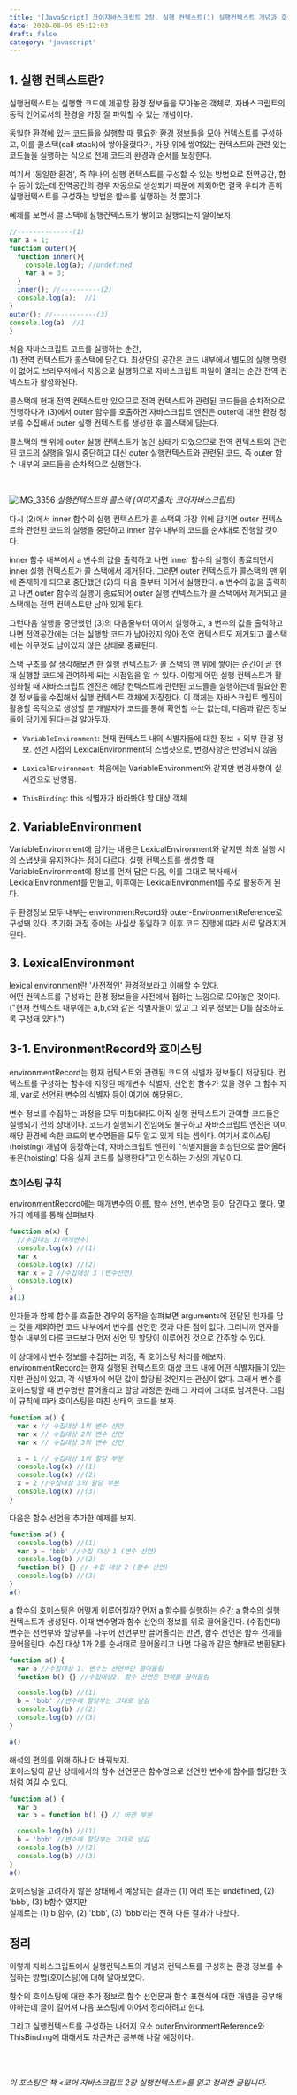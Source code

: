 ```yaml
---
title: '[JavaScript] 코어자바스크립트 2장. 실행 컨텍스트(1) 실행컨텍스트 개념과 호이스팅'
date: 2020-08-05 05:12:03
draft: false
category: 'javascript'
---
```


## 1. 실행 컨텍스트란?

실행컨텍스트는 실행할 코드에 제공할 환경 정보들을 모아놓은 객체로, 자바스크립트의 동적 언어로서의 환경을 가장 잘 파악할 수 있는 개념이다.

동일한 환경에 있는 코드들을 실행할 때 필요한 환경 정보들을 모아 컨텍스트를 구성하고, 이를 콜스택(call stack)에 쌓아올렸다가, 가장 위에 쌓여있는 컨텍스트와 관련 있는 코드들을 실행하는 식으로 전체 코드의 환경과 순서를 보장한다.

여기서 '동일한 환경', 즉 하나의 실행 컨텍스트를 구성할 수 있는 방법으로 전역공간, 함수 등이 있는데 전역공간의 경우 자동으로 생성되기 때문에 제외하면 결국 우리가 흔히 실행컨텍스트를 구성하는 방법은 함수를 실행하는 것 뿐이다.

예제를 보면서 콜 스택에 실행컨텍스트가 쌓이고 실행되는지 알아보자.

```jsx
//--------------(1)
var a = 1;
function outer(){
  function inner(){
    console.log(a); //undefined
    var a = 3;
  }
  inner(); //----------(2)
  console.log(a);  //1
}
outer(); //-----------(3)
console.log(a)  //1
}
```

처음 자바스크립트 코드를 실행하는 순간,  
(1) 전역 컨텍스트가 콜스택에 담긴다. 최상단의 공간은 코드 내부에서 별도의 실행 명령이 없어도 브라우저에서 자동으로 실행하므로 자바스크립트 파일이 열리는 순간 전역 컨텍스트가 활성화된다.

콜스택에 현재 전역 컨텍스트만 있으므로 전역 컨텍스트와 관련된 코드들을 순차적으로 진행하다가 (3)에서 outer 함수를 호출하면 자바스크립트 엔진은 outer에 대한 환경 정보를 수집해서 outer 실행 컨텍스트를 생성한 후 콜스택에 담는다.

콜스택의 맨 위에 outer 실행 컨텍스트가 놓인 상태가 되었으므로 전역 컨텍스트와 관련된 코드의 실행을 일시 중단하고 대신 outer 실행컨텍스트와 관련된 코드, 즉 outer 함수 내부의 코드들을 순차적으로 실행한다.

<br>

![IMG_3356](https://user-images.githubusercontent.com/60246689/89371491-7f1fc280-d71e-11ea-880e-b4e814e38234.JPG)
_실행컨텍스트와 콜스택 (이미지출처: 코어자바스크립트)_
<br>

다시 (2)에서 inner 함수의 실행 컨텍스트가 콜 스택의 가장 위에 담기면 outer 컨텍스트와 관련된 코드의 실행을 중단하고 inner 함수 내부의 코드를 순서대로 진행할 것이다.

inner 함수 내부에서 a 변수의 값을 출력하고 나면 inner 함수의 실행이 종료되면서 inner 실행 컨텍스트가 콜 스택에서 제거된다. 그러면 outer 컨텍스트가 콜스택의 맨 위에 존재하게 되므로 중단했던 (2)의 다음 줄부터 이어서 실행한다. a 변수의 값을 출력하고 나면 outer 함수의 실행이 종료되어 outer 실행 컨텍스트가 콜 스택에서 제거되고 클스택에는 전역 컨텍스트만 남아 있게 된다.

그런다음 실행을 중단했던 (3)의 다음줄부터 이어서 실행하고, a 변수의 값을 출력하고 나면 전역공간에는 더는 실행할 코드가 남아있지 않아 전역 컨텍스트도 제거되고 콜스택에는 아무것도 남아있지 않은 상태로 종료된다.

스택 구조를 잘 생각해보면 한 실행 컨텍스트가 콜 스택의 맨 위에 쌓이는 순간이 곧 현재 실행할 코드에 관여하게 되는 시점임을 알 수 있다. 이렇게 어떤 실행 컨텍스트가 활성화될 때 자바스크립트 엔진은 해당 컨텍스트에 관련된 코드들을 실행하는데 필요한 환경 정보들을 수집해서 실행 컨텍스트 객체에 저장한다. 이 객체는 자바스크립트 엔진이 활용할 목적으로 생성할 뿐 개발자가 코드를 통해 확인할 수는 없는데, 다음과 같은 정보들이 담기게 된다는걸 알아두자.

- `VariableEnvironment`:
  현재 컨텍스트 내의 식별자들에 대한 정보 + 외부 환경 정보.
  선언 시접의 LexicalEnvironment의 스냅샷으로, 변경사항은 반영되지 않음

- `LexicalEnvironment`:
  처음에는 VariableEnvironment와 같지만 변경사항이 실시간으로 반영됨.

- `ThisBinding`:
  this 식별자가 바라봐야 할 대상 객체

## 2. VariableEnvironment

VariableEnvironment에 담기는 내용은 LexicalEnvironment와 같지만 최초 실행 시의 스냅샷을 유지한다는 점이 다르다. 실행 컨텍스트를 생성할 때 VariableEnvironment에 정보를 먼저 담은 다음, 이를 그대로 복사해서 LexicalEnvironment를 만들고, 이후에는 LexicalEnvironment를 주로 활용하게 된다.

두 환경정보 모두 내부는 environmentRecord와 outer-EnvironmentReference로 구성돼 있다. 초기화 과정 중에는 사실상 동일하고 이후 코드 진행에 따라 서로 달라지게 된다.

## 3. LexicalEnvironment

lexical environment란 '사전적인' 환경정보라고 이해할 수 있다.  
어떤 컨텍스트를 구성하는 환경 정보들을 사전에서 접하는 느낌으로 모아놓은 것이다. ("현재 컨텍스트 내부에는 a,b,c와 같은 식별자들이 있고 그 외부 정보는 D를 참조하도록 구성돼 있다.")

## 3-1. EnvironmentRecord와 호이스팅

environmentRecord는 현재 컨텍스트와 관련된 코드의 식별자 정보들이 저장된다. 컨텍스트를 구성하는 함수에 지정된 매개변수 식별자, 선언한 함수가 있을 경우 그 함수 자체, var로 선언된 변수의 식별자 등이 여기에 해당된다.

변수 정보를 수집하는 과정을 모두 마쳤더라도 아직 실행 컨텍스트가 관여할 코드들은 실행되기 전의 상태이다. 코드가 실행되기 전임에도 불구하고 자바스크립트 엔진은 이미 해당 환경에 속한 코드의 변수명들을 모두 알고 있게 되는 셈이다. 여기서 호이스팅(hoisting) 개념이 등장하는데, 자바스크립트 엔진이 "식별자들을 최상단으로 끌어올려놓은(hoisting) 다음 실제 코드를 실행한다"고 인식하는 가상의 개념이다.

### 호이스팅 규칙

environmentRecord에는 매개변수의 이름, 함수 선언, 변수명 등이 담긴다고 했다. 몇가지 예제를 통해 살펴보자.

```jsx
function a(x) {
  //수집대상 1(매개변수)
  console.log(x) //(1)
  var x
  console.log(x) //(2)
  var x = 2 //수집대상 3 (변수선언)
  console.log(x)
}
a(1)
```

인자들과 함께 함수를 호출한 경우의 동작을 살펴보면 arguments에 전달된 인자를 담는 것을 제외하면 코드 내부에서 변수를 선언한 것과 다른 점이 없다. 그러니까 인자를 함수 내부의 다른 코드보다 먼저 선언 및 할당이 이루어진 것으로 간주할 수 있다.

이 상태에서 변수 정보를 수집하는 과정, 즉 호이스팅 처리를 해보자.
environmentRecord는 현재 실행된 컨텍스트의 대상 코드 내에 어떤 식별자들이 있는지만 관심이 있고, 각 식별자에 어떤 값이 할당될 것인지는 관심이 없다. 그래서 변수를 호이스팅할 때 변수명만 끌어올리고 할당 과정은 원래 그 자리에 그대로 남겨둔다.
그럼 이 규칙에 따라 호이스팅을 마친 상태의 코드를 보자.

```jsx
function a() {
  var x // 수집대상 1의 변수 선언
  var x // 수집대상 2의 변수 선언
  var x // 수집대상 3의 변수 선언

  x = 1 // 수집대상 1의 할당 부분
  console.log(x) //(1)
  console.log(x) //(2)
  x = 2 //수집대상 3의 할당 부분
  console.log(x) //(3)
}
```

다음은 함수 선언을 추가한 예제를 보자.

```jsx
function a() {
  console.log(b) //(1)
  var b = 'bbb' //수집 대상 1 (변수 선언)
  console.log(b) //(2)
  function b() {} // 수집 대상 2 (함수 선언)
  console.log(b) //(3)
}
a()
```

a 함수의 호이스팅은 어떻게 이루어질까?
먼저 a 함수를 실행하는 순간 a 함수의 실행 컨텍스트가 생성된다.
이때 변수명과 함수 선언의 정보를 위로 끌어올린다. (수집한다)
변수는 선언부와 할당부를 나누어 선언부만 끌어올리는 반면, 함수 선언은 함수 전체를 끌어올린다. 수집 대상 1과 2를 순서대로 끌어올리고 나면 다음과 같은 형태로 변환된다.

```jsx
function a() {
  var b //수집대상 1. 변수는 선언부만 끌어올림
  function b() {} //수집대상2. 함수 선언은 전체를 끌어올림

  console.log(b) //(1)
  b = 'bbb' //변수에 할당부는 그대로 남김
  console.log(b) //(2)
  console.log(b) //(3)
}

a()
```

해석의 편의를 위해 하나 더 바꿔보자.  
호이스팅이 끝난 상태에서의 함수 선언문은 함수명으로 선언한 변수에 함수를 할당한 것처럼 여길 수 있다.

```jsx
function a() {
  var b
  var b = function b() {} // 바뀐 부분

  console.log(b) //(1)
  b = 'bbb' //변수에 할당부는 그대로 남김
  console.log(b) //(2)
  console.log(b) //(3)
}
a()
```

호이스팅을 고려하지 않은 상태에서 예상되는 결과는 (1) 에러 또는 undefined, (2) 'bbb', (3) b함수 였지만  
실제로는 (1) b 함수, (2) 'bbb', (3) 'bbb'라는 전혀 다른 결과가 나왔다.

## 정리

이렇게 자바스크립트에서 실행컨텍스트의 개념과 컨텍스트를 구성하는 환경 정보를 수집하는 방법(호이스팅)에 대해 알아보았다.

함수의 호이스팅에 대한 추가 정보로 함수 선언문과 함수 표현식에 대한 개념을 공부해야하는데 글이 길어져 다음 포스팅에 이어서 정리하려고 한다.

그리고 실행컨텍스트를 구성하는 나머지 요소 outerEnvironmentReference와 ThisBinding에 대해서도 차근차근 공부해 나갈 예정이다.

<br />

<br />

_이 포스팅은 책 <코어 자바스크립트 2장 실행컨텍스트>를 읽고 정리한 글입니다._
